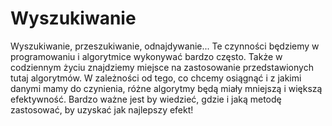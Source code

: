 # Wyszukiwanie

Wyszukiwanie, przeszukiwanie, odnajdywanie... Te czynności będziemy w programowaniu i algorytmice wykonywać bardzo często. Także w codziennym życiu znajdziemy miejsce na zastosowanie przedstawionych tutaj algorytmów. W zależności od tego, co chcemy osiągnąć i z jakimi danymi mamy do czynienia, różne algorytmy będą miały mniejszą i większą efektywność. Bardzo ważne jest by wiedzieć, gdzie i jaką metodę zastosować, by uzyskać jak najlepszy efekt!
